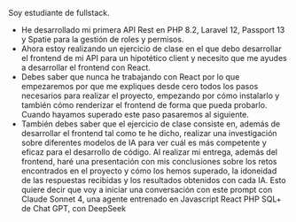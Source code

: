 Soy estudiante de fullstack.
- He desarrollado mi primera API Rest en PHP 8.2, Laravel 12, Passport 13 y Spatie para la gestión de roles y permisos.
- Ahora estoy realizando un ejercicio de clase en el que debo desarrollar el frontend de mi API para un hipotético client y necesito que me ayudes a desarrollar el frontend con React. 
- Debes saber que nunca he trabajando con React por lo que empezaremos por que me expliques desde cero todos los pasos necesarios para realizar el proyecto, empezando por cómo instalarlo y también cómo renderizar el frontend de forma que pueda probarlo.
Cuando hayamos superado este paso pasaremos al siguiente.
- También debes saber que el ejercicio de clase consiste en, además de desarrollar el frontend tal como te he dicho, realizar una investigación sobre diferentes modelos de IA para ver cuál es más competente y eficaz para el desarrollo de código. Al realizar mi entrega, además del frontend, haré una presentación con mis conclusiones sobre los retos encontrados en el proyecto y cómo los hemos superado, la idoneidad de las respuestas recibidas y los resultados obtenidos con cada IA.
Esto quiere decir que voy a iniciar una conversación con este prompt con Claude Sonnet 4, una agente entrenado en Javascript React PHP SQL+ de Chat GPT, con DeepSeek 


